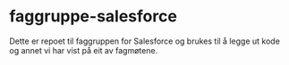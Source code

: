 # faggruppe-salesforce
Dette er repoet til faggruppen for Salesforce og brukes til å legge ut kode og annet vi har vist på eit av fagmøtene.
